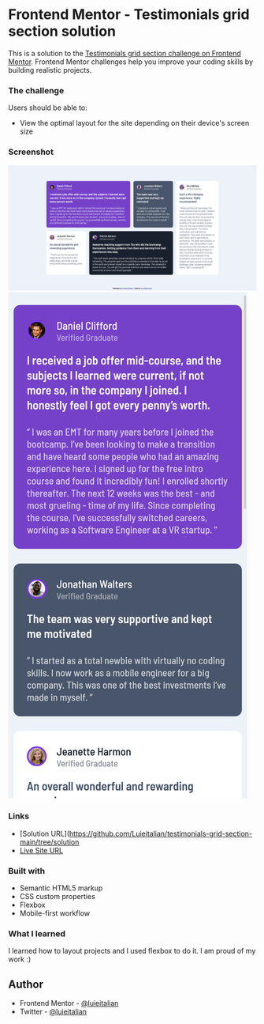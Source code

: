 # Frontend Mentor - Testimonials grid section solution

This is a solution to the [Testimonials grid section challenge on Frontend Mentor](https://www.frontendmentor.io/challenges/testimonials-grid-section-Nnw6J7Un7). Frontend Mentor challenges help you improve your coding skills by building realistic projects. 
### The challenge

Users should be able to:

- View the optimal layout for the site depending on their device's screen size

### Screenshot

![](./screenshot1.png)
![](./screenshot2.png)

### Links

- [Solution URL](https://github.com/Luieitalian/testimonials-grid-section-main/tree/solution
- [Live Site URL](https://luieitalian.github.io/testimonials-grid-section-main/)

### Built with

- Semantic HTML5 markup
- CSS custom properties
- Flexbox
- Mobile-first workflow

### What I learned

I learned how to layout projects and I used flexbox to do it. I am proud of my work :)

## Author

- Frontend Mentor - [@luieitalian](https://www.frontendmentor.io/profile/luieitalian)
- Twitter - [@luieitalian](https://www.twitter.com/luieitalian)
